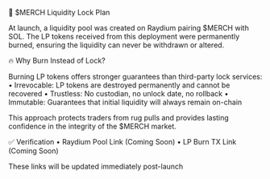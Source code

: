 🔐 $MERCH Liquidity Lock Plan

At launch, a liquidity pool was created on Raydium pairing $MERCH with SOL. The LP tokens received from this deployment were permanently burned, ensuring the liquidity can never be withdrawn or altered.

🔥 Why Burn Instead of Lock?

Burning LP tokens offers stronger guarantees than third-party lock services:
	•	Irrevocable: LP tokens are destroyed permanently and cannot be recovered
	•	Trustless: No custodian, no unlock date, no rollback
	•	Immutable: Guarantees that initial liquidity will always remain on-chain

This approach protects traders from rug pulls and provides lasting confidence in the integrity of the $MERCH market.

✅ Verification
	•	Raydium Pool Link (Coming Soon)
	•	LP Burn TX Link (Coming Soon)

These links will be updated immediately post-launch
